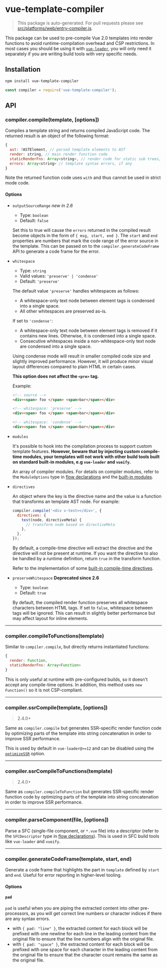 # vue-template-compiler

> This package is auto-generated. For pull requests please see [src/platforms/web/entry-compiler.js](https://github.com/vuejs/vue/tree/dev/src/platforms/web/entry-compiler.js).

This package can be used to pre-compile Vue 2.0 templates into render functions to avoid runtime-compilation overhead and CSP restrictions. In most cases you should be using it with [`vue-loader`](https://github.com/vuejs/vue-loader), you will only need it separately if you are writing build tools with very specific needs.

## Installation

```bash
npm install vue-template-compiler
```

```js
const compiler = require('vue-template-compiler');
```

## API

### compiler.compile(template, [options])

Compiles a template string and returns compiled JavaScript code. The returned result is an object of the following format:

```js
{
  ast: ?ASTElement, // parsed template elements to AST
  render: string, // main render function code
  staticRenderFns: Array<string>, // render code for static sub trees, if any
  errors: Array<string> // template syntax errors, if any
}
```

Note the returned function code uses `with` and thus cannot be used in strict mode code.

#### Options

- `outputSourceRange` _new in 2.6_

  - Type: `boolean`
  - Default: `false`

  Set this to true will cause the `errors` returned in the compiled result become objects in the form of `{ msg, start, end }`. The `start` and `end` properties are numbers that mark the code range of the error source in the template. This can be passed on to the `compiler.generateCodeFrame` API to generate a code frame for the error.

- `whitespace`

  - Type: `string`
  - Valid values: `'preserve' | 'condense'`
  - Default: `'preserve'`

  The default value `'preserve'` handles whitespaces as follows:

  - A whitespace-only text node between element tags is condensed into a single space.
  - All other whitespaces are preserved as-is.

  If set to `'condense'`:

  - A whitespace-only text node between element tags is removed if it contains new lines. Otherwise, it is condensed into a single space.
  - Consecutive whitespaces inside a non-whitespace-only text node are condensed into a single space.

  Using condense mode will result in smaller compiled code size and slightly improved performance. However, it will produce minor visual layout differences compared to plain HTML in certain cases.

  **This option does not affect the `<pre>` tag.**

  Example:

  ```html
  <!-- source -->
  <div><span> foo </span> <span>bar</span></div>

  <!-- whitespace: 'preserve' -->
  <div><span> foo </span> <span>bar</span></div>

  <!-- whitespace: 'condense' -->
  <div><span> foo </span> <span>bar</span></div>
  ```

- `modules`

  It's possible to hook into the compilation process to support custom template features. **However, beware that by injecting custom compile-time modules, your templates will not work with other build tools built on standard built-in modules, e.g `vue-loader` and `vueify`.**

  An array of compiler modules. For details on compiler modules, refer to the `ModuleOptions` type in [flow declarations](https://github.com/vuejs/vue/blob/dev/flow/compiler.js#L47-L59) and the [built-in modules](https://github.com/vuejs/vue/tree/dev/src/platforms/web/compiler/modules).

- `directives`

  An object where the key is the directive name and the value is a function that transforms an template AST node. For example:

  ```js
  compiler.compile('<div v-test></div>', {
    directives: {
      test(node, directiveMeta) {
        // transform node based on directiveMeta
      },
    },
  });
  ```

  By default, a compile-time directive will extract the directive and the directive will not be present at runtime. If you want the directive to also be handled by a runtime definition, return `true` in the transform function.

  Refer to the implementation of some [built-in compile-time directives](https://github.com/vuejs/vue/tree/dev/src/platforms/web/compiler/directives).

- `preserveWhitespace` **Deprecated since 2.6**

  - Type: `boolean`
  - Default: `true`

  By default, the compiled render function preserves all whitespace characters between HTML tags. If set to `false`, whitespace between tags will be ignored. This can result in slightly better performance but may affect layout for inline elements.

---

### compiler.compileToFunctions(template)

Similar to `compiler.compile`, but directly returns instantiated functions:

```js
{
  render: Function,
  staticRenderFns: Array<Function>
}
```

This is only useful at runtime with pre-configured builds, so it doesn't accept any compile-time options. In addition, this method uses `new Function()` so it is not CSP-compliant.

---

### compiler.ssrCompile(template, [options])

> 2.4.0+

Same as `compiler.compile` but generates SSR-specific render function code by optimizing parts of the template into string concatenation in order to improve SSR performance.

This is used by default in `vue-loader@>=12` and can be disabled using the [`optimizeSSR`](https://vue-loader.vuejs.org/en/options.html#optimizessr) option.

---

### compiler.ssrCompileToFunctions(template)

> 2.4.0+

Same as `compiler.compileToFunction` but generates SSR-specific render function code by optimizing parts of the template into string concatenation in order to improve SSR performance.

---

### compiler.parseComponent(file, [options])

Parse a SFC (single-file component, or `*.vue` file) into a descriptor (refer to the `SFCDescriptor` type in [flow declarations](https://github.com/vuejs/vue/blob/dev/flow/compiler.js)). This is used in SFC build tools like `vue-loader` and `vueify`.

---

### compiler.generateCodeFrame(template, start, end)

Generate a code frame that highlights the part in `template` defined by `start` and `end`. Useful for error reporting in higher-level tooling.

#### Options

#### `pad`

`pad` is useful when you are piping the extracted content into other pre-processors, as you will get correct line numbers or character indices if there are any syntax errors.

- with `{ pad: "line" }`, the extracted content for each block will be prefixed with one newline for each line in the leading content from the original file to ensure that the line numbers align with the original file.
- with `{ pad: "space" }`, the extracted content for each block will be prefixed with one space for each character in the leading content from the original file to ensure that the character count remains the same as the original file.
